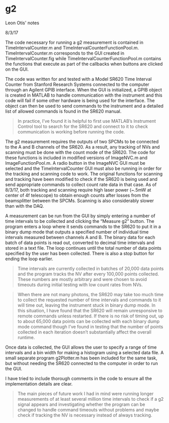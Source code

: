 # g2
Leon Otis' notes

8/3/17

The code necessary for running a g2 measurement is contained in TimeIntervalCounter.m and TimeIntervalCounterFunctionPool.m. TimeIntervalCounter.m corresponds to the GUI created in TimeIntervalCounter.fig while TimeIntervalCounterFunctionPool.m contains the functions that execute as part of the callbacks when buttons are clicked on the GUI.

The code was written for and tested with a Model SR620 Time Interval Counter from Stanford Research Systems connected to the computer through an Agilent GPIB interface. When the GUI is initialized, a GPIB object is created in MATLAB to handle communication with the instrument and this code will fail if some other hardware is being used for the interface. The object can then be used to send commands to the instrument and a detailed list of allowed commands is found in the SR620 manual. 

> In practice, I’ve found it is helpful to first use MATLAB’s Instrument Control tool to search for the SR620 and connect to it to check communication is working before running the code.

The g2 measurement requires the outputs of two SPCMs to be connected to the A and B channels of the SR620. As a result, any tracking of NVs and scanning must be done with the count mode of the SR620. The code for these functions is included in modified versions of ImageNVC.m and ImageFunctionPool.m. A radio button in the ImageNVC GUI must be selected and the TimeIntervalCounter GUI must also be running in order for the tracking and scanning code to work. The original functions for scanning and tracking have been modified to check if the SR620 is being used and send appropriate commands to collect count rate data in that case. As of 8/3/17, both tracking and scanning require high laser power (~.5mW at center of 4f telescope) to obtain enough counts after losses from the beamsplitter between the SPCMs. Scanning is also considerably slower than with the DAQ.

A measurement can be run from the GUI by simply entering a number of time intervals to be collected and clicking the “Measure g2” button. The program enters a loop where it sends commands to the SR620 to put it in a binary dump mode that outputs a specified number of individual time intervals measured between channels A and B. The binary data for each batch of data points is read out, converted to decimal time intervals and stored in a text file. The loop continues until the total number of data points specified by the user has been collected. There is also a stop button for ending the loop earlier.

> Time intervals are currently collected in batches of 20,000 data points and the program tracks the NV after every 100,000 points collected. These numbers are mostly arbitrary and were chosen to avoid timeouts during initial testing with low count rates from NVs. 

> When there are not many photons, the SR620 may take too much time to collect the requested number of time intervals and commands to it will time out, leaving the instrument stuck in binary dump mode. In this situation, I have found that the SR620 will remain unresponsive to remote commands unless restarted. If there is no risk of timing out, up to about 65,000 data points can be collected with each binary dump mode command though I’ve found in testing that the number of points collected in each iteration doesn’t substantially affect the overall runtime.

Once data is collected, the GUI allows the user to specify a range of time intervals and a bin width for making a histogram using a selected data file. A small separate program g2Plotter.m has been included for the same task, but without needing the SR620 connected to the computer in order to run the GUI.

I have tried to include thorough comments in the code to ensure all the implementation details are clear. 

> The main pieces of future work I had in mind were running longer measurements of at least several million time intervals to check if a g2 signal appears and investigating whether the program can be changed to handle command timeouts without problems and maybe check if tracking the NV is necessary instead of always tracking.

